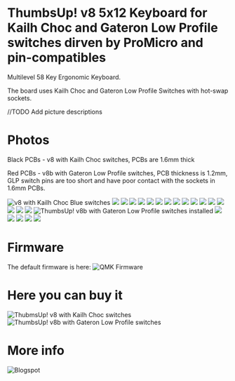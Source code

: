 # ThumbsUp! v8 5x12 Keyboard for Kailh Choc and Gateron Low Profile switches dirven by ProMicro and pin-compatibles

Multilevel 58 Key Ergonomic Keyboard.

The board uses Kailh Choc and Gateron Low Profile Switches with hot-swap sockets.

//TODO Add picture descriptions

# Photos

Black PCBs - v8 with Kailh Choc switches, PCBs are 1.6mm thick

Red PCBs - v8b with Gateron Low Profile switches, PCB thickness is 1.2mm, GLP switch pins are too short and have poor contact with the sockets in 1.6mm PCBs.

![v8 with Kailh Choc Blue switches](https://github.com/ak66666/ThumbsUpV8_5x12KailhChocProMicro/blob/main/Photos/v8__20231018_221425170.jpg)
![](https://github.com/ak66666/ThumbsUpV8_5x12KailhChocProMicro/blob/main/Photos/v8__20231018_221432583_HDR.jpg)
![](https://github.com/ak66666/ThumbsUpV8_5x12KailhChocProMicro/blob/main/Photos/v8__20231018_221436578_HDR.jpg)
![](https://github.com/ak66666/ThumbsUpV8_5x12KailhChocProMicro/blob/main/Photos/v8__20231018_221446766_HDR.jpg)
![](https://github.com/ak66666/ThumbsUpV8_5x12KailhChocProMicro/blob/main/Photos/v8__20231018_221511595_HDR.jpg)
![](https://github.com/ak66666/ThumbsUpV8_5x12KailhChocProMicro/blob/main/Photos/v8__20231018_221523333_HDR.jpg)
![](https://github.com/ak66666/ThumbsUpV8_5x12KailhChocProMicro/blob/main/Photos/v8__20231018_221538198.jpg)
![](https://github.com/ak66666/ThumbsUpV8_5x12KailhChocProMicro/blob/main/Photos/v8__20231018_223225328_HDR.jpg)
![](https://github.com/ak66666/ThumbsUpV8_5x12KailhChocProMicro/blob/main/Photos/v8__20231018_223234758_HDR.jpg)
![](https://github.com/ak66666/ThumbsUpV8_5x12KailhChocProMicro/blob/main/Photos/v8__20231018_223240276_HDR.jpg)
![](https://github.com/ak66666/ThumbsUpV8_5x12KailhChocProMicro/blob/main/Photos/v8__20231018_223259794_HDR.jpg)
![](https://github.com/ak66666/ThumbsUpV8_5x12KailhChocProMicro/blob/main/Photos/v8__20231018_223320200.jpg)
![](https://github.com/ak66666/ThumbsUpV8_5x12KailhChocProMicro/blob/main/Photos/v8__20231018_223715378.jpg)
![](https://github.com/ak66666/ThumbsUpV8_5x12KailhChocProMicro/blob/main/Photos/v8__20231018_223804863.jpg)
![](https://github.com/ak66666/ThumbsUpV8_5x12KailhChocProMicro/blob/main/Photos/v8__20231018_223839958_HDR.jpg)
![](https://github.com/ak66666/ThumbsUpV8_5x12KailhChocProMicro/blob/main/Photos/v8b_20231113_205455661.jpg)
![](https://github.com/ak66666/ThumbsUpV8_5x12KailhChocProMicro/blob/main/Photos/v8b_20231113_205506177.jpg)
![ThumbsUp! v8b with Gateron Low Profile switches installed](https://github.com/ak66666/ThumbsUpV8_5x12KailhChocProMicro/blob/main/Photos/v8b_20231113_210626383_HDR.jpg)
![](https://github.com/ak66666/ThumbsUpV8_5x12KailhChocProMicro/blob/main/Photos/v8b_20231113_210631583.jpg)
![](https://github.com/ak66666/ThumbsUpV8_5x12KailhChocProMicro/blob/main/Photos/v8b_20231113_212847543.jpg)
![](https://github.com/ak66666/ThumbsUpV8_5x12KailhChocProMicro/blob/main/Photos/v8b_20231113_212904474_HDR.jpg)
![](https://github.com/ak66666/ThumbsUpV8_5x12KailhChocProMicro/blob/main/Photos/v8b_20231113_212942694.jpg)
![](https://github.com/ak66666/ThumbsUpV8_5x12KailhChocProMicro/blob/main/Photos/v8b_20231113_212951513.jpg)


# Firmware
The default firmware is here:
![QMK Firmware](https://github.com/ak66666/qmk_firmware/tree/thumbsup_20240523/keyboards/thumbsup)

# Here you can buy it
![ThubmsUp! v8 with Kailh Choc switches](https://www.etsy.com/ca/listing/1592317099/thumbsup-v8-ergonomic-unibody-mechanical)
![ThumbsUp! v8b with Gateron Low Profile switches](https://www.etsy.com/ca/listing/1596227054/thumbsup-v8b-ergonomic-unibody)

# More info
![Blogspot](https://thumbsupkeyboards.blogspot.com)
